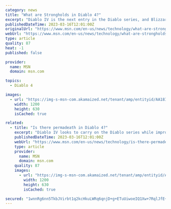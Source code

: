```yaml
---
category: news
title: "What are Strongholds in Diablo 4?"
excerpt: "Diablo IV is the next entry in the Diablo series, and Blizzard is pulling out all the stops to make Sanctuary an exciting place. Players will discover new zones, enemies, bosses, and more, including ..."
publishedDateTime: 2023-03-16T12:01:00Z
originalUrl: "https://www.msn.com/en-us/news/technology/what-are-strongholds-in-diablo-4/ar-AA18ICik"
webUrl: "https://www.msn.com/en-us/news/technology/what-are-strongholds-in-diablo-4/ar-AA18ICik"
type: article
quality: 87
heat: -1
published: false

provider:
  name: MSN
  domain: msn.com

topics:
  - Diablo 4

images:
  - url: "https://img-s-msn-com.akamaized.net/tenant/amp/entityid/AA18IQox.img?h=630&w=1200&m=6&q=60&o=t&l=f&f=jpg"
    width: 1200
    height: 630
    isCached: true

related:
  - title: "Is there permadeath in Diablo 4?"
    excerpt: "Diablo IV looks to carry on the Diablo series while improving what makes it such a thrill. Players can expect fast-paced combat, rich lore, and an exciting world to explore. Unfortunately, they can ..."
    publishedDateTime: 2023-03-16T12:01:00Z
    webUrl: "https://www.msn.com/en-us/news/technology/is-there-permadeath-in-diablo-4/ar-AA18IFtn"
    type: article
    provider:
      name: MSN
      domain: msn.com
    quality: 87
    images:
      - url: "https://img-s-msn-com.akamaized.net/tenant/amp/entityid/AA186Ke9.img?h=630&w=1200&m=6&q=60&o=t&l=f&f=jpg"
        width: 1200
        height: 630
        isCached: true

secured: "1wnnRg6nn5TkbJVirbt1q2kcHkuLWRq6qnjD+g+ETuUiwoeIQ1Xw+7RqlJfE+mspSu10Hs6654wHJSLG9yh7M6dsYmCTYu8LYL9Y/6R8zyLTZwLo3+Mz0ACjAzDBbTO6BZJbsRT371kTHXBaCdZyGoZJCReQ6omsTfna1ZOI1w4psj90JpRaJGI/u0k7jq1LOsnDndfFJ+YhU/l72kEYnLQq4vFtge0tc+9ADQO03lDpMDbdse2LW3XmOoc2XR5UhwADTM0sxUFGVjzmEFt3U0D2mKuKLNtXCPO/znu+aFAgwivE4bbzolvbAy8sW0l9uf3YrXRwLeiNxlOp6BbTXXoIUufvhLcWkzGh3m3DRco=;Nk1GPKd+eaAgJx9vDWE55g=="
---
```


